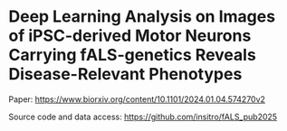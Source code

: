 # Deep Learning Analysis on Images of iPSC-derived Motor Neurons Carrying fALS-genetics Reveals Disease-Relevant Phenotypes

Paper: https://www.biorxiv.org/content/10.1101/2024.01.04.574270v2

Source code and data access: https://github.com/insitro/fALS_pub2025

